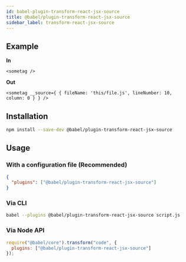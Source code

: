 ```yaml
---
id: babel-plugin-transform-react-jsx-source
title: @babel/plugin-transform-react-jsx-source
sidebar_label: transform-react-jsx-source
---
```


## Example

**In**

```
<sometag />
```

**Out**

```
<sometag __source={ { fileName: 'this/file.js', lineNumber: 10, column: 0 } } />
```

## Installation

```sh
npm install --save-dev @babel/plugin-transform-react-jsx-source
```

## Usage

### With a configuration file (Recommended)

```json
{
  "plugins": ["@babel/plugin-transform-react-jsx-source"]
}
```

### Via CLI

```sh
babel --plugins @babel/plugin-transform-react-jsx-source script.js
```

### Via Node API

```javascript
require("@babel/core").transform("code", {
  plugins: ["@babel/plugin-transform-react-jsx-source"]
});
```


